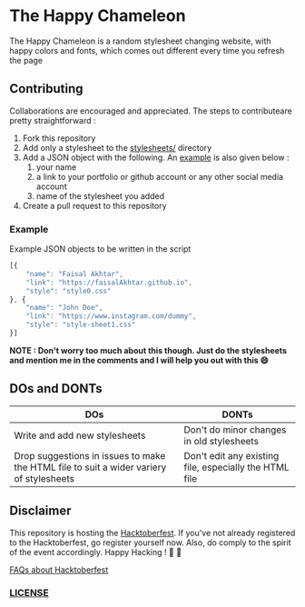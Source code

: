 # The Happy Chameleon

The Happy Chameleon is a random stylesheet changing website, with happy colors and fonts, which comes out different every time you refresh the page


## Contributing

Collaborations are encouraged and appreciated. The steps to contributeare pretty straightforward :

1. Fork this repository
2. Add only a stylesheet to the [stylesheets/](https://github.com/faisalAkhtar/chameleon/tree/main/stylesheets) directory
3. Add a JSON object with the following. An [example](#Example) is also given below :
    1. your name
    2. a link to your portfolio or github account or any other social media account
    3. name of the stylesheet you added
4. Create a pull request to this repository

### Example
Example JSON objects to be written in the script
```javascript
[{
    "name": "Faisal Akhtar",
    "link": "https://faisalAkhtar.github.io",
    "style": "style0.css"
}, {
    "name": "John Doe",
    "link": "https://www.instagram.com/dummy",
    "style": "style-sheet1.css"
}]
```
**NOTE : Don't worry too much about this though. Just do the stylesheets and mention me in the comments and I will help you out with this :smile:**


## DOs and DONTs

| DOs | DONTs |
|-----|-------|
| Write and add new stylesheets | Don't do minor changes in old stylesheets |
| Drop suggestions in issues to make the HTML file to suit a wider variery of stylesheets  | Don't edit any existing file, especially the HTML file |


## Disclaimer

This repository is hosting the [Hacktoberfest](https://hacktoberfest.digitalocean.com/). If you've not already registered to the Hacktoberfest, go register yourself now. Also, do comply to the spirit of the event accordingly. Happy Hacking ! :hammer: :hammer:

[FAQs about Hacktoberfest](https://hacktoberfest.digitalocean.com/faq)

### [LICENSE](LICENSE)

